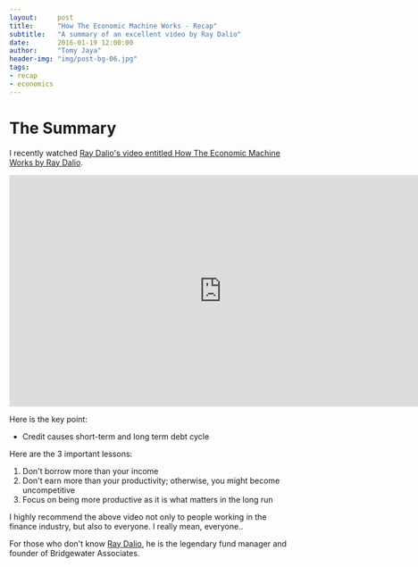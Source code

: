 ```yaml
---
layout:     post
title:      "How The Economic Machine Works - Recap"
subtitle:   "A summary of an excellent video by Ray Dalio"
date:       2016-01-19 12:00:00
author:     "Tomy Jaya"
header-img: "img/post-bg-06.jpg"
tags:
- recap
- economics
---
```


# The Summary

I recently watched [Ray Dalio's video entitled How The Economic Machine Works by Ray Dalio](https://www.youtube.com/watch?v=PHe0bXAIuk0). 

<iframe width="760" height="415" src="https://www.youtube.com/embed/PHe0bXAIuk0" frameborder="0" allowfullscreen></iframe>

Here is the key point: 

* Credit causes short-term and long term debt cycle

Here are the 3 important lessons: 

1. Don't borrow more than your income
2. Don't earn more than your productivity; otherwise, you might become uncompetitive
3. Focus on being more productive as it is what matters in the long run

I highly recommend the above video not only to people working in the finance industry, but also to everyone. I really mean, everyone..

For those who don't know [Ray Dalio](https://en.wikipedia.org/wiki/Ray_Dalio), he is the legendary fund manager and founder of Bridgewater Associates. 